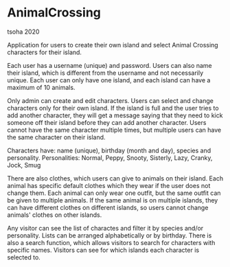 # AnimalCrossing
tsoha 2020


Application for users to create their own island and select Animal Crossing characters for their island.

Each user has a username (unique) and password. Users can also name their island, which is different from the username and not necessarily unique. Each user can only have one island, and each island can have a maximum of 10 animals.

Only admin can create and edit characters. Users can select and change characters only for their own island. If the island is full and the user tries to add another character, they will get a message saying that they need to kick someone off their island before they can add another character. Users cannot have the same character multiple times, but multiple users can have the same character on their island.

Characters have: name (unique), birthday (month and day), species and personality.
Personalities: Normal, Peppy, Snooty, Sisterly, Lazy, Cranky, Jock, Smug

There are also clothes, which users can give to animals on their island. Each animal has specific default clothes which they wear if the user does not change them. Each animal can only wear one outfit, but the same outfit can be given to multiple animals. If the same animal is on multiple islands, they can have different clothes on different islands, so users cannot change animals' clothes on other islands.

Any visitor can see the list of charactes and filter it by species and/or personality. Lists can be arranged alphabetically or by birthday. There is also a search function, which allows visitors to search for characters with specific names. Visitors can see for which islands each character is selected to.
